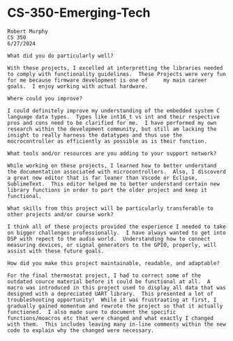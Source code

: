 # CS-350-Emerging-Tech

    Robert Murphy
    CS 350
    6/27/2024 

    What did you do particularly well?

    With these projects, I excelled at interpretting the libraries needed to comply with functionality guidelines.  These Projects were very fun for me because firmware development is one of     my main career goals.  I enjoy working with actual hardware.

    Where could you improve?

    I could definitely improve my understanding of the embedded system C language data types.  Types like int16_t vs int and their respective pros and cons need to be clarified for me.  I have performed my own research within the development community, but still am lacking the insight to really harness the datatypes and thus use the mocrocontroller as efficiently as possible as is their function.

    What tools and/or resources are you adding to your support network?

    While working on these projects, I learned how to better understand the documentation associated with microcontrollers.  Also, I discoverd a great new editor that is far leaner than Vscode or Eclipse, SublimeText.  This editor helped me to better understand certain new library functions in order to port the older project and keep it functional.

    What skills from this project will be particularly transferable to other projects and/or course work?

    I think all of these projects provided the experience I needed to take on bigger challenges professionally.  I have always wanted to get into DSP with repect to the audio world.  Understanding how to connect measuring devices, or signal generators to the GPIO, properly, will assist with these future goals.  

    How did you make this project maintainable, readable, and adaptable?

    For the final thermostat project, I had to correct some of the outdated cource material before it could be functional at all.  A macro was introduced in this project used to display all data that was designed with a depreciated UART library.  This presented a lot of troubleshooting opportunity!  While it was frustraating at first, I gradually gained momentum and rewrote the project so that it actually functioned.  I also made sure to document the specific functions/moacros etc that were changed and what exactly I changed with them.  This includes leaving many in-line comments within the new code to explain why the changed were necessary.

    




